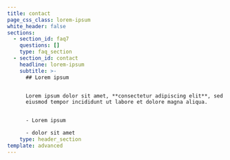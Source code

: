 ```yaml
---
title: contact
page_css_class: lorem-ipsum
white_header: false
sections:
  - section_id: faq7
    questions: []
    type: faq_section
  - section_id: contact
    headline: lorem-ipsum
    subtitle: >-
      ## Lorem ipsum


      Lorem ipsum dolor sit amet, **consectetur adipiscing elit**, sed do
      eiusmod tempor incididunt ut labore et dolore magna aliqua.


      - Lorem ipsum

      - dolor sit amet
    type: header_section
template: advanced
---
```

